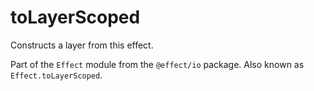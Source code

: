 # toLayerScoped

Constructs a layer from this effect.

Part of the `Effect` module from the `@effect/io` package. Also known as `Effect.toLayerScoped`.
